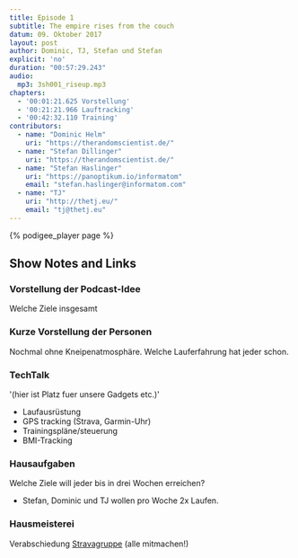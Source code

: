 ```yaml
---
title: Episode 1
subtitle: The empire rises from the couch
datum: 09. Oktober 2017
layout: post
author: Dominic, TJ, Stefan und Stefan
explicit: 'no'
duration: "00:57:29.243"
audio:
  mp3: 3sh001_riseup.mp3
chapters:
  - '00:01:21.625 Vorstellung'
  - '00:21:21.966 Lauftracking'
  - '00:42:32.110 Training'
contributors:
  - name: "Dominic Helm"
    uri: "https://therandomscientist.de/"
  - name: "Stefan Dillinger"
    uri: "https://therandomscientist.de/"
  - name: "Stefan Haslinger"
    uri: "https://panoptikum.io/informatom"
    email: "stefan.haslinger@informatom.com"
  - name: "TJ"
    uri: "http://thetj.eu/"
    email: "tj@thetj.eu"
---
```


{% podigee_player page %}

## Show Notes and Links

### Vorstellung der Podcast-Idee
Welche Ziele insgesamt

### Kurze Vorstellung der Personen
Nochmal ohne Kneipenatmosphäre.
Welche Lauferfahrung hat jeder schon.


### TechTalk 
'(hier ist Platz fuer unsere Gadgets etc.)'
- Laufausrüstung
- GPS tracking (Strava, Garmin-Uhr) 
- Trainingspläne/steuerung
- BMI-Tracking


### Hausaufgaben
Welche Ziele will jeder bis in drei Wochen erreichen?
- Stefan, Dominic und TJ wollen pro Woche 2x Laufen.

### Hausmeisterei
Verabschiedung
[Stravagruppe](https://www.strava.com/clubs/3schweinehunde) (alle mitmachen!)
